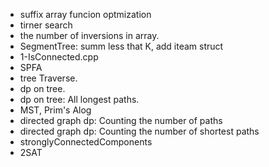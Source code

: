 - suffix array funcion optmization
- tirner search
- the number of inversions in array.
- SegmentTree: summ less that K, add iteam struct
- 1-IsConnected.cpp
- SPFA
- tree Traverse.
- dp on tree.
- dp on tree: All longest paths.
- MST, Prim's Alog
- directed graph dp: Counting the number of paths
- directed graph dp: Counting the number of shortest paths
- stronglyConnectedComponents
- 2SAT